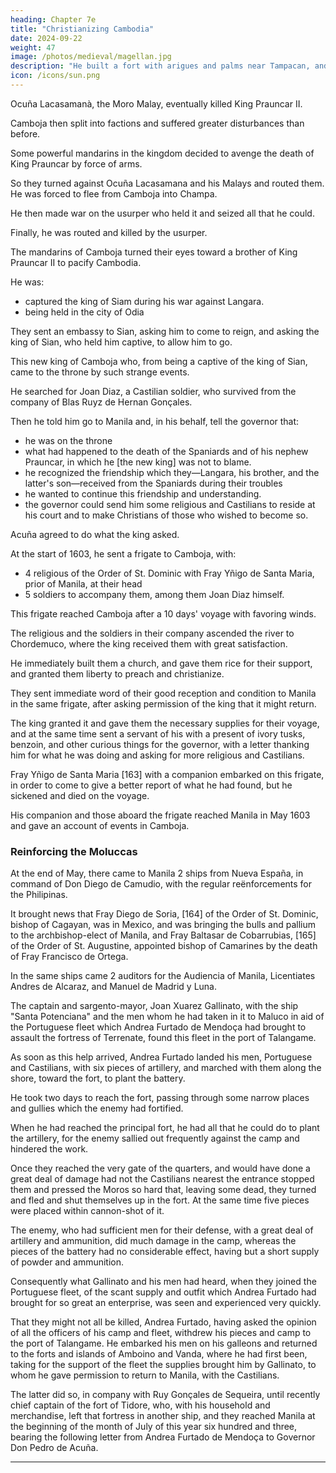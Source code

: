 ```yaml
---
heading: Chapter 7e
title: "Christianizing Cambodia"
date: 2024-09-22
weight: 47
image: /photos/medieval/magellan.jpg
description: "He built a fort with arigues and palms near Tampacan, and founded a Spanish settlement which he named Murcia"
icon: /icons/sun.png
---
```



Ocuña Lacasamanà, the Moro Malay, eventually killed King Prauncar II. 

 <!-- with the help of the mandarins of Camboja who sided with him, and of the stepmother of , had killed and put an end to Bias Ruyz de Hernan Gonçales and Diego Belloso, and the Castilians, Portuguese, and Japanese on their side who were in the kingdom, his boldness went so far that he even killed the king himself, whereby  -->

Camboja then split into factions and suffered greater disturbances than before.

 <!-- God permitted this for His just judgments, and because Prauncar did not deserve to enjoy the good fortune which he had had in being placed on his father's throne, since he lost it at the same time that he did his life.  -->

<!-- Nor did Bias Ruiz de Hernan Gonzales and Diego Belloso, and their companions, deserve the fruit and labor of their expeditions and victories, since they were converted into disastrous and cruel death at the time when they seemed most secure and certain, for perchance their pretensions and claims were not so well adjusted to the obligations of conscience as they ought to have been. But God did not wish the Moro Malay to remain unpunished. -->

<!-- When this Malay thought that he was going to get the better part of the kingdom of Camboja, because he had killed the Castilians and Portuguese, their captains, and the legitimate and natural king himself who favored them, he was more mistaken than he thought, because the disorders and uprisings in the provinces gave opportunity for  -->

Some powerful mandarins in the kingdom decided to avenge the death of King Prauncar by force of arms.

So they turned against Ocuña Lacasamana and his Malays and routed them. He was forced to flee from Camboja into Champa. 

He then made war on the usurper who held it and seized all that he could.

<!-- This also did not turn out well for him, for, although he brought war into Champa, and all the disturbances which it brings, and caused the usurper and his men a great deal of trouble, at last  -->

Finally, he was routed and killed by the usurper.

<!-- Seeing themselves rid of the Malay, but finding that the kingdom was still disturbed, as he had left it, and without a male descendant in the line of Prauncar Langara, who died in Laos,  -->

The mandarins of Camboja turned their eyes toward a brother of King Prauncar II to pacify Cambodia.

He was:
- captured the king of Siam during his war against Langara.
- being held in the city of Odia

<!-- as they thought that he had the best right to the kingdom of Camboja, by legitimate succession, and that it would be more easily pacified in his presence.  -->

They sent an embassy to Sian, asking him to come to reign, and asking the king of Sian, who held him captive, to allow him to go. 

<!-- The king thought well of it, and, with certain provisions and conditions which he made with his prisoner, gave him his liberty and six thousand fighting men to serve and accompany him. With these he came immediately to Camboja and was readily received in Sistor and other provinces, and placed on the throne, and from those provinces he went on pacifying and reducing the more distant ones. -->

This new king of Camboja who, from being a captive of the king of Sian, came to the throne by such strange events.

<!-- and varying chances—for God held this good fortune in store for him, and holds still more of greater worth, if he can carry on what he has begun—caused search to be made for -->

He searched for Joan Diaz, a Castilian soldier, who survived from the company of Blas Ruyz de Hernan Gonçales.

Then he told him go to Manila and, in his behalf, tell the governor that:
- he was on the throne
- what had happened to the death of the Spaniards and of his nephew Prauncar, in which he [the new king] was not to blame.
- he recognized the friendship which they—Langara, his brother, and the latter's son—received from the Spaniards during their troubles
- he wanted to continue this friendship and understanding.
- the governor could send him some religious and Castilians to reside at his court and to make Christians of those who wished to become so.

<!-- With this message and embassy, and many promises, Joan Diaz came to Manila, where he found Don Pedro de Acuña in the government, and treated of the matter with him. The governor thought it unwise to close the door to the preaching of the holy gospel in Camboja, which God had opened again in this way, and  -->

Acuña agreed to do what the king asked.

At the start of 1603, he sent a frigate to Camboja, with:
- 4 religious of the Order of St. Dominic with Fray Yñigo de Santa Maria, prior of Manila, at their head
- 5 soldiers to accompany them, among them Joan Diaz himself.

<!-- They were to give the king the reply to his message, in confirmation of the peace and friendship for which he asked, and, according to the circumstances which they found there, the religious were to stay in his court and advise what seemed best to them. -->

This frigate reached Camboja after a 10 days' voyage with favoring winds.

The religious and the soldiers in their company ascended the river to Chordemuco, where the king received them with great satisfaction.

He immediately built them a church, and gave them rice for their support, and granted them liberty to preach and christianize. 

<!-- This seemed to the religious to be the work of Heaven, and a matter in which a great many workers could be employed. -->

They sent immediate word of their good reception and condition to Manila in the same frigate, after asking permission of the king that it might return. 

The king granted it and gave them the necessary supplies for their voyage, and at the same time sent a servant of his with a present of ivory tusks, benzoin, and other curious things for the governor, with a letter thanking him for what he was doing and asking for more religious and Castilians.

Fray Yñigo de Santa Maria [163] with a companion embarked on this frigate, in order to come to give a better report of what he had found, but he sickened and died on the voyage. 

His companion and those aboard the frigate reached Manila in May 1603 and gave an account of events in Camboja.



### Reinforcing the Moluccas

At the end of May, there came to Manila 2 ships from Nueva España, in command of Don Diego de Camudio, with the regular reënforcements for the Philipinas.

It brought news that Fray Diego de Soria, [164] of the Order of St. Dominic, bishop of Cagayan, was in Mexico, and was bringing the bulls and pallium to the archbishop-elect of Manila, and Fray Baltasar de Cobarrubias, [165] of the Order of St. Augustine, appointed bishop of Camarines by the death of Fray Francisco de Ortega. 

In the same ships came 2 auditors for the Audiencia of Manila, Licentiates Andres de Alcaraz, and Manuel de Madrid y Luna.

The captain and sargento-mayor, Joan Xuarez Gallinato, with the ship "Santa Potenciana" and the men whom he had taken in it to Maluco in aid of the Portuguese fleet which Andrea Furtado de Mendoça had brought to assault the fortress of Terrenate, found this fleet in the port of Talangame.

As soon as this help arrived, Andrea Furtado landed his men, Portuguese and Castilians, with six pieces of artillery, and marched with them along the shore, toward the fort, to plant the battery. 

He took two days to reach the fort, passing through some narrow places and gullies which the enemy had fortified.

When he had reached the principal fort, he had all that he could do to plant the artillery, for the enemy sallied out frequently against the camp and hindered the work. 

Once they reached the very gate of the quarters, and would have done a great deal of damage had not the Castilians nearest the entrance stopped them and pressed the Moros so hard that, leaving some dead, they turned and fled and shut themselves up in the fort. At the same time five pieces were placed within cannon-shot of it. 

The enemy, who had sufficient men for their defense, with a great deal of artillery and ammunition, did much damage in the camp, whereas the pieces of the battery had no considerable effect, having but a short supply of powder and ammunition.

Consequently what Gallinato and his men had heard, when they joined the Portuguese fleet, of the scant supply and outfit which Andrea Furtado had brought for so great an enterprise, was seen and experienced very quickly. 

That they might not all be killed, Andrea Furtado, having asked the opinion of all the officers of his camp and fleet, withdrew his pieces and camp to the port of Talangame. He embarked his men on his galleons and returned to the forts and islands of Amboino and Vanda, where he had first been, taking for the support of the fleet the supplies brought him by Gallinato, to whom he gave permission to return to Manila, with the Castilians.

The latter did so, in company with Ruy Gonçales de Sequeira, until recently chief captain of the fort of Tidore, who, with his household and merchandise, left that fortress in another ship, and they reached Manila at the beginning of the month of July of this year six hundred and three, bearing the following letter from Andrea Furtado de Mendoça to Governor Don Pedro de Acuña.

* * * * *

